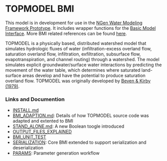 # TOPMODEL BMI

This model is in development for use in the
[NGen Water Modeling Framework Prototype](https://github.com/NOAA-OWP/ngen).
It includes wrapper functions for the
[Basic Model Interface](https://bmi-spec.readthedocs.io/en/latest/).
More BMI related references can be found [here](refs/csdms).
  
TOPMODEL is a physically based, distributed watershed model that simulates
hydrologic fluxes of water (infiltration-excess overland flow, saturation
overland flow, infiltration, exfiltration, subsurface flow, evapotranspiration,
and channel routing) through a watershed. The model simulates explicit
groundwater/surface water interactions by predicting the movement of the
water table, which determines where saturated land-surface areas develop
and have the potential to produce saturation overland flow. TOPMODEL was
originally developed by
[Beven & Kirby (1979)](https://www.tandfonline.com/doi/abs/10.1080/02626667909491834).

### Links and Documention
- [INSTALL.md](./INSTALL.md)
- [BMI_ADAPTION.md](./docs/BMI_ADAPTION.md): Details of how TOPMODEL source code was adapted and extented to BMI
- [STAND_ALONE.md](./docs/STAND_ALONE.md): A new Boolean toogle introduced
- [OUTPUT_FILES_EXPLAINED](./docs/OUTPUT_FILES_EXPLAINED.md)
- [BMI_UNIT_TEST](./test/README.md)
- [SERIALIZATION](./test_serialize/README.md): Core BMI extended to support serialization and deserialization
- [PARAMS](./params/README.md): Parameter generation workflow
